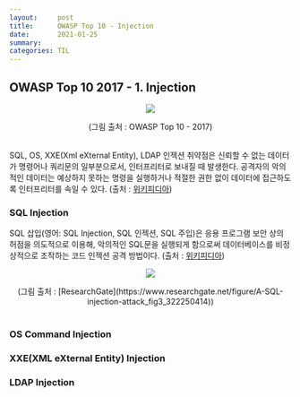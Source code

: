 ```yaml
---
layout:     post
title:      OWASP Top 10 - Injection
date:       2021-01-25
summary:	
categories: TIL
---
```


## OWASP Top 10 2017 - 1. Injection

<p align="center"><img src="https://user-images.githubusercontent.com/75083364/105845439-0ee36100-601e-11eb-8588-ce8b76d02d11.png"></p>
<center>(그림 출처 : OWASP Top 10 - 2017)</center><br>

SQL, OS, XXE(Xml eXternal Entity), LDAP 인젝션 취약점은 신뢰할 수 없는 데이터가 명령어나 쿼리문의 일부분으로서, 인터프리터로 보내질 때 발생한다. 공격자의 악의적인 데이터는 예상하지 못하는 명령을 실행하거나 적절한 권한 없이 데이터에 접근하도록 인터프리터를 속일 수 있다. (출처 : [위키피디아](https://ko.wikipedia.org/wiki/OWASP))

### SQL Injection

SQL 삽입(영어: SQL Injection, SQL 인젝션, SQL 주입)은 응용 프로그램 보안 상의 허점을 의도적으로 이용해, 악의적인 SQL문을 실행되게 함으로써 데이터베이스를 비정상적으로 조작하는 코드 인젝션 공격 방법이다. (출처 : [위키피디아](https://ko.wikipedia.org/wiki/SQL_%EC%82%BD%EC%9E%85))

<p align="center"><img src="https://www.researchgate.net/profile/Muhammad_Iqbal211/publication/322250414/figure/fig3/AS:579066325864448@1515071578177/A-SQL-injection-attack.png"></p>
<center>(그림 출처 : [ResearchGate](https://www.researchgate.net/figure/A-SQL-injection-attack_fig3_322250414))</center><br>

### OS Command Injection

### XXE(XML eXternal Entity) Injection

### LDAP Injection